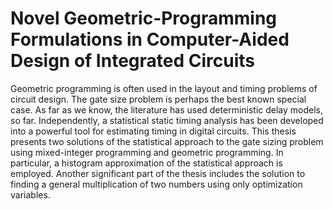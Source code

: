 # Novel Geometric-Programming Formulations  in Computer-Aided Design of Integrated Circuits

Geometric programming is often used in the layout and timing problems of circuit design. The gate size problem is perhaps the best known special case. As far as we know, the literature has used deterministic delay models, so far. Independently, a statistical static timing analysis has been developed into a powerful tool for estimating timing in digital circuits. This thesis presents two solutions of the statistical approach to the gate sizing problem using mixed-integer programming and geometric programming. In particular, a histogram approximation of the statistical approach is employed. Another significant part of the thesis includes the solution to finding a general multiplication of two numbers using only optimization variables. 


